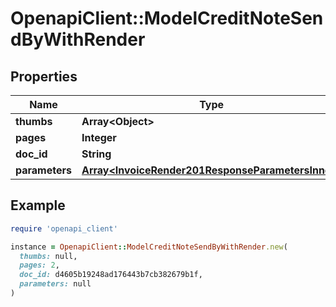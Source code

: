 # OpenapiClient::ModelCreditNoteSendByWithRender

## Properties

| Name | Type | Description | Notes |
| ---- | ---- | ----------- | ----- |
| **thumbs** | **Array&lt;Object&gt;** |  | [optional] |
| **pages** | **Integer** |  | [optional] |
| **doc_id** | **String** |  | [optional] |
| **parameters** | [**Array&lt;InvoiceRender201ResponseParametersInner&gt;**](InvoiceRender201ResponseParametersInner.md) |  | [optional] |

## Example

```ruby
require 'openapi_client'

instance = OpenapiClient::ModelCreditNoteSendByWithRender.new(
  thumbs: null,
  pages: 2,
  doc_id: d4605b19248ad176443b7cb382679b1f,
  parameters: null
)
```

